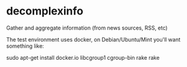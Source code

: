 # decomplexinfo
Gather and aggregate information (from news sources, RSS, etc)

The test environment uses docker, on Debian/Ubuntu/Mint you'll want something like:

sudo apt-get install docker.io libcgroup1 cgroup-bin rake
rake
